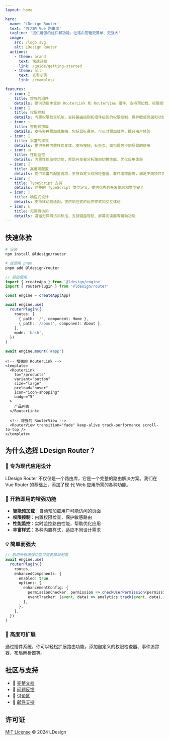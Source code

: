 ```yaml
---
layout: home

hero:
  name: 'LDesign Router'
  text: '强大的 Vue 路由库'
  tagline: '提供增强的组件和功能，让路由管理更简单、更强大'
  image:
    src: /logo.svg
    alt: LDesign Router
  actions:
    - theme: brand
      text: 快速开始
      link: /guide/getting-started
    - theme: alt
      text: 查看示例
      link: /examples/

features:
  - icon: 🚀
    title: 增强的组件
    details: 提供功能丰富的 RouterLink 和 RouterView 组件，支持预加载、权限控制、动画过渡等高级功能
  - icon: 🎯
    title: 权限控制
    details: 内置权限检查机制，支持路由级别和组件级别的权限控制，保护敏感页面和功能
  - icon: ⚡
    title: 智能预加载
    details: 支持多种预加载策略，包括鼠标悬停、可见时预加载等，提升用户体验
  - icon: 🎨
    title: 丰富的样式
    details: 提供多种内置样式变体，支持按钮、标签页、面包屑等不同场景的使用
  - icon: 📊
    title: 性能监控
    details: 内置性能监控功能，帮助开发者分析路由切换性能，优化应用体验
  - icon: 🔧
    title: 高度可配置
    details: 提供丰富的配置选项，支持自定义权限检查器、事件追踪器等，满足不同项目需求
  - icon: 🌙
    title: TypeScript 支持
    details: 完整的 TypeScript 类型定义，提供优秀的开发体验和类型安全
  - icon: 📱
    title: 响应式设计
    details: 支持移动端适配，提供响应式的组件样式和交互体验
  - icon: ♿
    title: 无障碍访问
    details: 遵循无障碍访问标准，支持键盘导航、屏幕阅读器等辅助功能
---
```


## 快速体验

```bash
# 安装
npm install @ldesign/router

# 或使用 pnpm
pnpm add @ldesign/router
```

```typescript
// 基础使用
import { createApp } from '@ldesign/engine'
import { routerPlugin } from '@ldesign/router'

const engine = createApp(App)

await engine.use(
  routerPlugin({
    routes: [
      { path: '/', component: Home },
      { path: '/about', component: About },
    ],
    mode: 'hash',
  })
)

await engine.mount('#app')
```

```vue
<!-- 增强的 RouterLink -->
<template>
  <RouterLink
    to="/products"
    variant="button"
    size="large"
    preload="hover"
    icon="icon-shopping"
    badge="5"
  >
    产品列表
  </RouterLink>

  <!-- 增强的 RouterView -->
  <RouterView transition="fade" keep-alive track-performance scroll-to-top />
</template>
```

## 为什么选择 LDesign Router？

### 🎯 **专为现代应用设计**

LDesign Router 不仅仅是一个路由库，它是一个完整的路由解决方案。我们在 Vue Router 的基础上，添加了现
代 Web 应用所需的各种功能。

### 🚀 **开箱即用的增强功能**

- **智能预加载**：自动预加载用户可能访问的页面
- **权限控制**：内置权限检查，保护敏感路由
- **性能监控**：实时监控路由性能，帮助优化应用
- **丰富样式**：多种内置样式，适应不同设计需求

### 💡 **简单而强大**

```typescript
// 启用所有增强功能只需要简单配置
await engine.use(
  routerPlugin({
    routes,
    enhancedComponents: {
      enabled: true,
      options: {
        enhancementConfig: {
          permissionChecker: permission => checkUserPermission(permission),
          eventTracker: (event, data) => analytics.track(event, data),
        },
      },
    },
  })
)
```

### 🔧 **高度可扩展**

通过插件系统，你可以轻松扩展路由功能，添加自定义的权限检查器、事件追踪器、布局解析器等。

## 社区与支持

- 📖 [完整文档](/guide/)
- 🐛 [问题反馈](https://github.com/ldesign/ldesign/issues)
- 💬 [讨论区](https://github.com/ldesign/ldesign/discussions)
- 📧 [邮件支持](mailto:support@ldesign.dev)

## 许可证

[MIT License](https://github.com/ldesign/ldesign/blob/main/LICENSE) © 2024 LDesign
